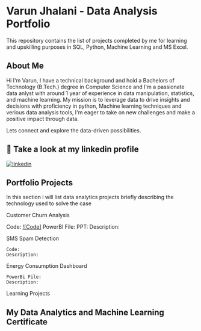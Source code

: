 
# Varun Jhalani - Data Analysis Portfolio

This repository contains the list of projects completed by me for learning and upskilling purposes in SQL, Python, Machine Learning and MS Excel.
## About Me
Hi I'm Varun, I have a technical background and hold a Bachelors of Technology (B.Tech.) degree in Computer Science and I'm a passionate data anlyst with around 1 year of experience in data manipulation, statistics, and machine learning. My mission is to leverage data to drive insights and decisions with proficiency in python, Machine learning techniques and verious data analysis tools, I'm eager to take on new challenges and make a positive impact through data.

Lets connect and explore the data-driven possibilities.
## 🔗 Take a look at my linkedin profile

[![linkedin](https://img.shields.io/badge/linkedin-0A66C2?style=for-the-badge&logo=linkedin&logoColor=white)](https://www.linkedin.com/in/varunjhalani/)

## Portfolio Projects
In this section i will list data analytics projects briefly describing the technology used to solve the case

Customer Churn Analysis

   Code:  [![Code]](https://www.linkedin.com/in/varunjhalani/)
   PowerBI File:
   PPT:
   Description:

SMS Spam Detection

    Code: 
    Description:

Energy Consumption Dashboard

    PowerBi File: 
    Description:

Learning Projects



## My Data Analytics and Machine Learning Certificate
